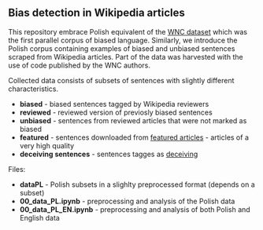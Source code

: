 
## Bias detection in Wikipedia articles

This repository embrace Polish equivalent of the [WNC dataset](https://github.com/rpryzant/neutralizing-bias) which was the first parallel corpus of biased language. 
Similarly, we introduce the Polish corpus containing examples of biased and unbiased sentences scraped from Wikipedia articles. 
Part of the data was harvested with the use of code published by the WNC authors.

Collected data consists of subsets of sentences with slightly different characteristics.
- **biased** - biased sentences tagged by Wikipedia reviewers
- **reviewed** - reviewed version of previosly biased sentences
- **unbiased** - sentences from reviewed articles that were not marked as biased
- **featured** - sentences downloaded from [featured articles](https://pl.wikipedia.org/wiki/Wikipedia:Artyku%C5%82y_na_Medal) - articles of a very high quality
- **deceiving sentences** - sentences tagges as [deceiving](https://pl.wikipedia.org/wiki/Kategoria:Artyku%C5%82y_z_wyra%C5%BCeniami_zwodniczymi)

Files:
- **dataPL** - Polish subsets in a slighlty preprocessed format (depends on a subset)
- **00_data_PL.ipynb** - preprocessing and analysis of the Polish data
- **00_data_PL_EN.ipynb** - preprocessing and analysis of both Polish and English data

